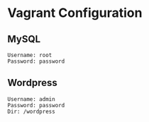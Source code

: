 # Vagrant Configuration

## MySQL
```
Username: root
Password: password
```

## Wordpress
```
Username: admin
Password: password
Dir: /wordpress

